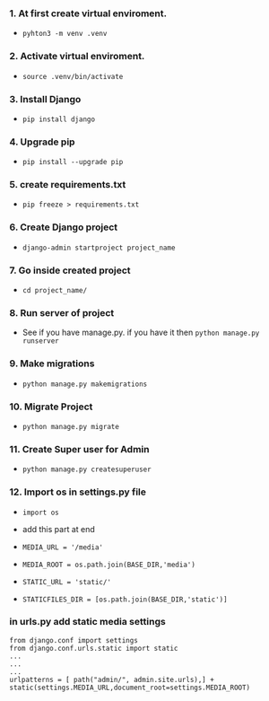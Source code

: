 ### 1. At first create virtual enviroment.

- `pyhton3 -m venv .venv`

### 2. Activate virtual enviroment.

- `source .venv/bin/activate`

### 3. Install Django

- `pip install django`

### 4. Upgrade pip

- `pip install --upgrade pip`

### 5. create requirements.txt

- `pip freeze > requirements.txt`

### 6. Create Django project

- `django-admin startproject project_name`

### 7. Go inside created project

- `cd project_name/`

### 8. Run server of project

- See if you have manage.py. if you have it then `python manage.py runserver`

### 9. Make migrations

- `python manage.py makemigrations`

### 10. Migrate Project

- `python manage.py migrate`

### 11. Create Super user for Admin

- `python manage.py createsuperuser`

### 12. Import os in settings.py file

- `import os`

- add this part at end
- `MEDIA_URL = '/media'`
- `MEDIA_ROOT = os.path.join(BASE_DIR,'media')`
- `STATIC_URL = 'static/'`
- `STATICFILES_DIR = [os.path.join(BASE_DIR,'static')]`

### in urls.py add static media settings

    from django.conf import settings 
    from django.conf.urls.static import static
    ...
    ...
    ...
    urlpatterns = [ path("admin/", admin.site.urls),] + static(settings.MEDIA_URL,document_root=settings.MEDIA_ROOT)



